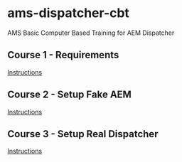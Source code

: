 # ams-dispatcher-cbt

AMS Basic Computer Based Training for AEM Dispatcher

## Course 1 - Requirements

[ Instructions ](Course1/README.md)

## Course 2 - Setup Fake AEM

[ Instructions ](Course2/README.md)

## Course 3 - Setup Real Dispatcher

[ Instructions ](Course3/README.md)